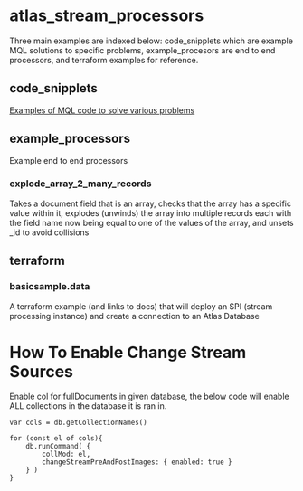 # atlas_stream_processors
Three main examples are indexed below: code_snipplets which are example MQL solutions to specific problems, example_procesors are end to end processors, and terraform examples for reference. 

## code_snipplets
[Examples of MQL code to solve various problems](https://github.com/josephxsxn/atlas_stream_processors/tree/master/code_snipplets)


## example_processors
Example end to end processors 

### explode_array_2_many_records
Takes a document field that is an array, checks that the array has a specific value within it, explodes (unwinds) the array into multiple records each with the field name now being equal to one of the values of the array, and unsets _id to avoid collisions 

## terraform
### basicsample.data
A terraform example (and links to docs) that will deploy an SPI (stream processing instance) and create a connection to an Atlas Database




# How To Enable Change Stream Sources
Enable col for fullDocuments in given database, the below code will enable ALL collections in the database it is ran in.

```
var cols = db.getCollectionNames()

for (const el of cols){
    db.runCommand( {
        collMod: el,
        changeStreamPreAndPostImages: { enabled: true }
    } )
}
```
